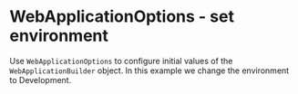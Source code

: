 # WebApplicationOptions - set environment

Use ```WebApplicationOptions``` to configure initial values of the ```WebApplicationBuilder``` object. In this example we change the environment to Development.

